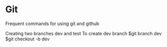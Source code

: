 # Git
Frequent commands for using git and github

Creating two branches dev and test
To create dev branch
$git branch dev
$git checkout -b dev
